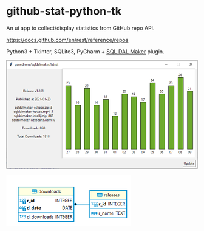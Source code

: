 # github-stat-python-tk
An ui app to collect/display statistics from GitHub repo API.

https://docs.github.com/en/rest/reference/repos

Python3 + Tkinter, SQLite3, PyCharm + [SQL DAL Maker](https://github.com/panedrone/sqldalmaker) plugin. 

![github-stat-python-tk](github-stat-python-tk.png)

![github-stat-erd](github-stat-erd.png)
